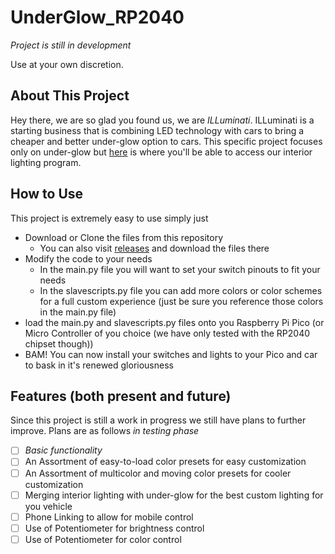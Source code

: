 # UnderGlow_RP2040

*Project is still in development*

Use at your own discretion.


## About This Project

Hey there, we are so glad you found us, we are *ILLuminati*. ILLuminati is a starting business that is combining LED technology with cars to bring a cheaper and better under-glow option to cars. This specific project focuses only on under-glow but [here](https://www.github.com) is where you'll be able to access our interior lighting program.


## How to Use

This project is extremely easy to use simply just
- Download or Clone the files from this repository
  - You can also visit [releases]() and download the files there
- Modify the code to your needs
  - In the main.py file you will want to set your switch pinouts to fit your needs
  - In the slavescripts.py file you can add more colors or color schemes for a full custom experience (just be sure you reference those colors in the main.py file)
- load the main.py and slavescripts.py files onto you Raspberry Pi Pico (or Micro Controller of you choice (we have only tested with the RP2040 chipset though))
- BAM! You can now install your switches and lights to your Pico and car to bask in it's renewed gloriousness


## Features (both present and future)
Since this project is still a work in progress we still have plans to further improve. Plans are as follows
*in testing phase*

- [ ] *Basic functionality*
- [ ] An Assortment of easy-to-load color presets for easy customization
- [ ] An Assortment of multicolor and moving color presets for cooler customization
- [ ] Merging interior lighting with under-glow for the best custom lighting for you vehicle
- [ ] Phone Linking to allow for mobile control
- [ ] Use of Potentiometer for brightness control
- [ ] Use of Potentiometer for color control
